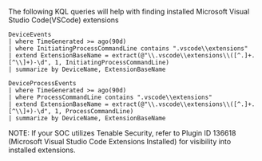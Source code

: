 The following KQL queries will help with finding installed Microsoft Visual Studio Code(VSCode) extensions

```kql
DeviceEvents
| where TimeGenerated >= ago(90d)
| where InitiatingProcessCommandLine contains ".vscode\\extensions"
| extend ExtensionBaseName = extract(@"\\.vscode\\extensions\\([^.]+.[^\\]+)-\d", 1, InitiatingProcessCommandLine)
| summarize by DeviceName, ExtensionBaseName

DeviceProcessEvents
| where TimeGenerated >= ago(90d)
| where ProcessCommandLine contains ".vscode\\extensions"
| extend ExtensionBaseName = extract(@"\\.vscode\\extensions\\([^.]+.[^\\]+)-\d", 1, ProcessCommandLine)
| summarize by DeviceName, ExtensionBaseName
```
NOTE: If your SOC utilizes Tenable Security, refer to Plugin ID 136618 (Microsoft Visual Studio Code Extensions Installed) for visibility into installed extensions.
